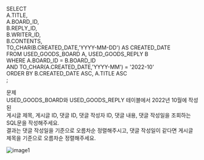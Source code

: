 SELECT     
A.TITLE,   
A.BOARD_ID,    
B.REPLY_ID,    
B.WRITER_ID,   
B.CONTENTS,   
TO_CHAR(B.CREATED_DATE,'YYYY-MM-DD') AS CREATED_DATE   
FROM USED_GOODS_BOARD A, USED_GOODS_REPLY B   
WHERE A.BOARD_ID = B.BOARD_ID   
    AND TO_CHAR(A.CREATED_DATE,'YYYY-MM') = '2022-10'   
ORDER BY B.CREATED_DATE ASC, A.TITLE ASC  
;  

문제  
USED_GOODS_BOARD와 USED_GOODS_REPLY 테이블에서 2022년 10월에 작성된   
게시글 제목, 게시글 ID, 댓글 ID, 댓글 작성자 ID, 댓글 내용, 댓글 작성일을 조회하는 SQL문을 작성해주세요.   
결과는 댓글 작성일을 기준으로 오름차순 정렬해주시고, 댓글 작성일이 같다면 게시글 제목을 기준으로 오름차순 정렬해주세요.  

![image1](https://user-images.githubusercontent.com/123911778/261910007-0677c426-da40-486d-a22d-06600299adad.PNG)
